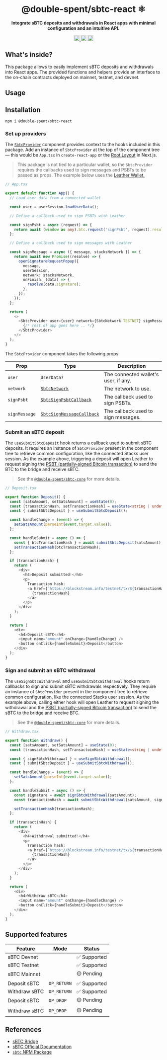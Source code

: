 <h1 align="center">@double-spent/sbtc-react ⚛️</h1>

<p align="center">
  <b>Integrate sBTC deposits and withdrawals in React apps with minimal configuration and an intuitive API.</b>
</p>

<p align="center">
  <a href="https://badge.fury.io/js/@double-spent%2Fsbtc-react">
    <img src="https://badge.fury.io/js/@double-spent%2Fsbtc-react.svg" alt="package npm version" height="18" />
  </a>
  <img src="https://img.shields.io/npm/l/%40double-spent%2Fsbtc-react" alt="package license" height="18">
  <img src="https://img.shields.io/npm/dw/%40double-spent%2Fsbtc-react" alt="package weekly downloads" height="18" />
</p>

## What's inside?

This package allows to easily implement sBTC deposits and withdrawals into React apps. The provided functions and
helpers provide an interface to the on-chain contracts deployed on mainnet, testnet, and devnet.

## Usage

## Installation

```bin
npm i @double-spent/sbtc-react
```

### Set up providers

The [`SbtcProvider`](./src/context.tsx) component provides context to the hooks included in this package. Add an
instance of `SbtcProvider` at the top of the component tree — this would be `App.tsx` in `create-react-app` or the
[Root Layout](https://nextjs.org/docs/app/building-your-application/routing/pages-and-layouts#root-layout-required) in
Next.js.

> This package is not tied to a particular wallet, so the `SbtcProvider` requires the callbacks used to sign messages
> and PSBTs to be passed as props. The example below uses the [Leather Wallet.](https://leather.io/)

```ts
// App.tsx

export default function App() {
  // Load user data from a connected wallet

  const user = userSession.loadUserData();

  // Define a callback used to sign PSBTs with Leather

  const signPsbt = async (request) => {
    return await (window as any).btc.request('signPsbt', request).result.hex;
  };

  // Define a callback used to sign messages with Leather

  const signMessage = async ({ message, stacksNetwork }) => {
    return await new Promise((resolve) => {
      openSignatureRequestPopup({
        message,
        userSession,
        network: stacksNetwork,
        onFinish: (data) => {
          resolve(data.signature);
        },
      });
    });
  };

  return (
    <>
      <SbtcProvider user={user} network={SbtcNetwork.TESTNET} signMessage={signMessage} signPsbt={signPsbt}>
        {/* rest of app goes here .. */}
      </SbtcProvider>
    </>
  );
}
```

The `SbtcProvider` component takes the following props:

| Prop          | Type                                                        | Description                          |
| ------------- | ----------------------------------------------------------- | ------------------------------------ |
| `user`        | `UserData?`                                                 | The connected wallet's user, if any. |
| `network`     | [`SbtcNetwork`](../sbtc-core/src/network.ts)                | The network to use.                  |
| `signPsbt`    | [`SbtcSignPsbtCallback`](../sbtc-core/src/interfaces.ts)    | The callback used to sign PSBTs.     |
| `signMessage` | [`SbtcSignMessageCallback`](../sbtc-core/src/interfaces.ts) | The callback used to sign messages.  |

### Submit an sBTC deposit

The `useSubmitSbtcDeposit` hook returns a callback used to submit sBTC deposits. It requires an instance of
`SbtcProvider` present in the component tree to retrieve common configuration, like the connected Stacks user session.
As the example above, triggering a deposit will open Leather to request signing the
[PSBT (partially-signed Bitcoin transaction)](https://river.com/learn/what-are-partially-signed-bitcoin-transactions-psbts/)
to send the BTC to the bridge and receive sBTC.

> See the [`@double-spent/sbtc-core`](../sbtc-core/README.md#deposit-btc-for-sbtc) for more details.

```ts
// Deposit.tsx

export function Deposit() {
  const [satsAmount, setSatsAmount] = useState(0);
  const [transactionHash, setTransactionHash] = useState<string | undefined>();
  const { submitSbtcDeposit } = useSubmitSbtcDeposit();

  const handleChange = (event) => {
    setSatsAmount(parseInt(event.target.value));
  };

  const handleSubmit = async () => {
    const { btcTransactionHash } = await submitSbtcDeposit(satsAmount);
    setTransactionHash(btcTransactionHash);
  };

  if (transactionHash) {
    return (
      <div>
        <h4>Deposit submitted!</h4>
        <p>
          Transaction hash:
          <a href={`https://blockstream.info/testnet/tx/${transactionHash}`} target="_blank">
            {transactionHash}
          </a>
        </p>
      </div>
    );
  }

  return (
    <div>
      <h4>Deposit sBTC</h4>
      <input name="amount" onChange={handleChange} />
      <button onClick={handleSubmit}>Deposit</button>
    </div>
  );
}
```

### Sign and submit an sBTC withdrawal

The `useSignSbtcWithdrawal` and `useSubmitSbtcWithdrawal` hooks return callbacks to sign and submit sBTC withdrawals
respectively. They require an instance of `SbtcProvider` present in the component tree to retrieve common configuration,
like the connected Stacks user session. As the example above, calling either hook will open Leather to request signing
the withdrawal and the
[PSBT (partially-signed Bitcoin transaction)](https://river.com/learn/what-are-partially-signed-bitcoin-transactions-psbts/)
to send the sBTC to the bridge and receive BTC.

> See the [`@double-spent/sbtc-core`](../sbtc-core/README.md#withdraw-sbtc-for-btc) for more details.

```ts
// Withdraw.tsx

export function Withdraw() {
  const [satsAmount, setSatsAmount] = useState(0);
  const [transactionHash, setTransactoinHash] = useState<string | undefined>();

  const { signSbtcWithdrawal } = useSignSbtcWithdrawal();
  const { submitSbtcDeposit } = useSubmitSbtcWithdrawal();

  const handleChange = (event) => {
    setSatsAmount(parseInt(event.target.value));
  };

  const handleSubmit = async () => {
    const signature = await signSbtcWithdrawal(satsAmount);
    const transactionHash = await submitSbtcWithdrawal(satsAmount, signature);

    setTransactionHash(transactionHash);
  };

  if (transactinHash) {
    return (
      <div>
        <h4>Withdrawal submitted!</h4>
        <p>
          Transaction hash:
          <a href={`https://blockstream.info/testnet/tx/${transactionHash}`} target="_blank">
            {transactionHash}
          </a>
        </p>
      </div>
    );
  }

  return (
    <div>
      <h4>Withdraw sBTC</h4>
      <input name="amount" onChange={handleChange} />
      <button onClick={handleSubmit}>Deposit</button>
    </div>
  );
}
```

## Supported features

| Feature       | Mode        | Status       |
| ------------- | ----------- | ------------ |
| sBTC Devnet   |             | ✅ Supported |
| sBTC Testnet  |             | ✅ Supported |
| sBTC Mainnet  |             | 🟡 Pending   |
| Deposit sBTC  | `OP_RETURN` | ✅ Supported |
| Withdraw sBTC | `OP_RETURN` | ✅ Supported |
| Deposit sBTC  | `OP_DROP`   | 🟡 Pending   |
| Withdraw sBTC | `OP_DROP`   | 🟡 Pending   |

## References

- [sBTC Bridge](https://bridge.sbtc.tech/)
- [sBTC Official Documentation](https://stacks-network.github.io/sbtc-docs/)
- [`sbtc` NPM Package](https://www.npmjs.com/package/sbtc)
